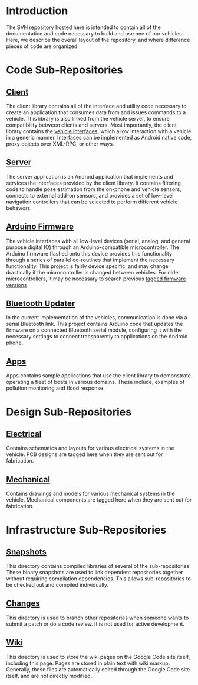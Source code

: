 # Introduction #

The [SVN repository](http://code.google.com/p/crw-cmu/source/browse/) hosted here is intended to contain all of the documentation and code necessary to build and use one of our vehicles.  Here, we describe the overall layout of the repository, and where difference pieces of code are organized.

# Code Sub-Repositories #

## [Client](http://code.google.com/p/crw-cmu/source/browse/#svn%2Fclient%2Ftrunk) ##

The client library contains all of the interface and utility code necessary to create an application that consumes data from and issues commands to a vehicle.  This library is also linked from the vehicle server, to ensure compatibility between clients and servers.  Most importantly, the client library contains the [vehicle interfaces](http://code.google.com/p/crw-cmu/source/browse/#svn%2Fclient%2Ftrunk%2Fsrc%2Fedu%2Fcmu%2Fri%2Fairboat%2Finterfaces), which allow interaction with a vehicle in a generic manner.  Interfaces can be implemented as Android native code, proxy objects over XML-RPC, or other ways.

## [Server](http://code.google.com/p/crw-cmu/source/browse/#svn%2Fserver%2Ftrunk) ##

The server application is an Android application that implements and services the interfaces provided by the client library.  It contains filtering code to handle pose estimation from the on-phone and vehicle sensors, connects to external add-on sensors, and provides a set of low-level navigation controllers that can be selected to perform different vehicle behaviors.

## [Arduino Firmware](http://code.google.com/p/crw-cmu/source/browse/#svn%2Ffirmware%2Ftrunk) ##

The vehicle interfaces with all low-level devices (serial, analog, and general purpose digital IO) through an Arduino-compatible microcontroller.  The Arduino firmware flashed onto this device provides this functionality through a series of parallel co-routines that implement the necessary functionality.  This project is fairly device specific, and may change drastically if the microcontroller is changed between vehicles.  For older microcontrollers, it may be necessary to search previous [tagged firmware versions](http://code.google.com/p/crw-cmu/source/browse/#svn%2Ffirmware%2Ftags)

## [Bluetooth Updater](http://code.google.com/p/crw-cmu/source/browse/#svn%2Fbtupdater%2Ftrunk) ##

In the current implementation of the vehicles, communication is done via a serial Bluetooth link.  This project contains Arduino code that updates the firmware on a connected Bluetooth serial module, configuring it with the necessary settings to connect transparently to applications on the Android phone.

## [Apps](http://code.google.com/p/crw-cmu/source/browse/#svn%2Fapps%2Ftrunk) ##

Apps contains sample applications that use the client library to demonstrate operating a fleet of boats in various domains.  These include, examples of pollution monitoring and flood response.

# Design Sub-Repositories #

## [Electrical](http://code.google.com/p/crw-cmu/source/browse/#svn%2Felectrical%253Fstate%253Dclosed) ##

Contains schematics and layouts for various electrical systems in the vehicle.  PCB designs are tagged here when they are sent out for fabrication.

## [Mechanical](http://code.google.com/p/crw-cmu/source/browse/#svn%2Fmechanical%253Fstate%253Dclosed) ##

Contains drawings and models for various mechanical systems in the vehicle.  Mechanical components are tagged here when they are sent out for fabrication.

# Infrastructure Sub-Repositories #

## [Snapshots](http://code.google.com/p/crw-cmu/source/browse/#svn%2Fsnapshots) ##

This directory contains compiled libraries of several of the sub-repositories.  These binary snapshots are used to link dependent repositories together without requiring compilation dependencies.  This allows sub-repositories to be checked out and compiled individually.

## [Changes](http://code.google.com/p/crw-cmu/source/browse/#svn%2Fchanges) ##

This directory is used to branch other repositories when someone wants to submit a patch or do a code review.  It is not used for active development.

## [Wiki](http://code.google.com/p/crw-cmu/source/browse/#svn%2Fwiki) ##

This directory is used to store the wiki pages on the Google Code site itself, including this page. Pages are stored in plain text with wiki markup.  Generally, these files are automatically edited through the Google Code site itself, and are not directly modified.